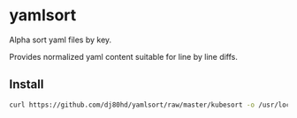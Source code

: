 # yamlsort

Alpha sort yaml files by key.

Provides normalized yaml content suitable for line by line diffs.

## Install

```bash
curl https://github.com/dj80hd/yamlsort/raw/master/kubesort -o /usr/local/bin/yamlsort && chmod +x /usr/local/bin/yamlsort
```

